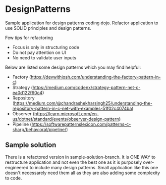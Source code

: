 # DesignPatterns

Sample application for design patterns coding dojo. Refactor application to use SOLID principles and design patterns.

Few tips for refactoring
- Focus is only in structuring code
- Do not pay attention on UI
- No need to validate user inputs

Below are listed some design patterns which you may find helpful:
- Factory (https://devwithjosh.com/understanding-the-factory-pattern-in-c)
- Strategy (https://medium.com/codenx/strategy-pattern-net-c-ea0d122f60c4)
- Repository (https://medium.com/@chandrashekharsingh25/understanding-the-repository-pattern-in-c-net-with-examples-51f02c4074ba)
- Observer (https://learn.microsoft.com/en-us/dotnet/standard/events/observer-design-pattern)
- Pipeline (https://softwarepatternslexicon.com/patterns-c-sharp/behavioral/pipeline/)

## Sample solution
There is a refactored version in sample-solution-branch. It is ONE WAY to restructure application and not even the best one as it is purposely over-engineered to include many design patterns. Small application like this one doesn't necessarely need them all as they are also adding some complexity to code.
